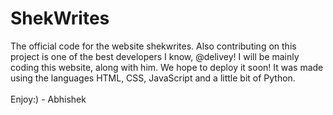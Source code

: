 # ShekWrites
The official code for the website shekwrites. Also contributing on this project is one of the best developers I know, @delivey! I will be mainly coding this website, along with him. We hope to deploy it soon! It was made using the languages HTML, CSS, JavaScript and a little bit of Python.
<br></br>
Enjoy:) -
Abhishek
